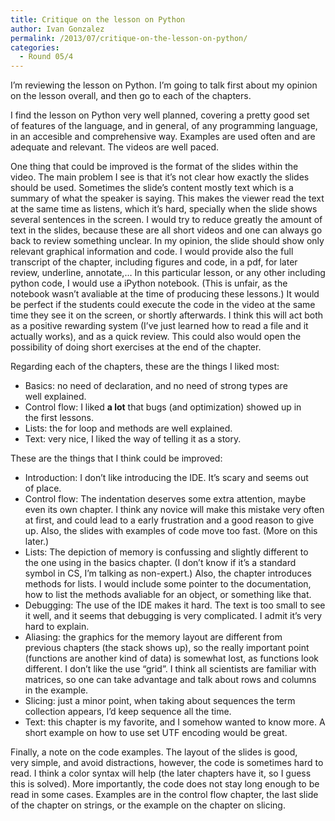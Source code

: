 ```yaml
---
title: Critique on the lesson on Python
author: Ivan Gonzalez
permalink: /2013/07/critique-on-the-lesson-on-python/
categories:
  - Round 05/4
---
```

I’m reviewing the lesson on Python. I’m going to talk first about my opinion on the lesson overall, and then go to each of the chapters.

I find the lesson on Python very well planned, covering a pretty good set of features of the language, and in general, of any programming language, in an accesible and comprehensive way. Examples are used often and are adequate and relevant. The videos are well paced.

One thing that could be improved is the format of the slides within the video. The main problem I see is that it’s not clear how exactly the slides should be used. Sometimes the slide’s content mostly text which is a summary of what the speaker is saying. This makes the viewer read the text at the same time as listens, which it’s hard, specially when the slide shows several sentences in the screen. I would try to reduce greatly the amount of text in the slides, because these are all short videos and one can always go back to review something unclear. In my opinion, the slide should show only relevant graphical information and code. I would provide also the full transcript of the chapter, including figures and code, in a pdf, for later review, underline, annotate,… In this particular lesson, or any other including python code, I would use a iPython notebook. (This is unfair, as the notebook wasn’t avaliable at the time of producing these lessons.) It would be perfect if the students could execute the code in the video at the same time they see it on the screen, or shortly afterwards. I think this will act both as a positive rewarding system (I’ve just learned how to read a file and it actually works), and as a quick review. This could also would open the possibility of doing short exercises at the end of the chapter.

Regarding each of the chapters, these are the things I liked most:

*   Basics: no need of declaration, and no need of strong types are well explained.
*   Control flow: I liked **a lot** that bugs (and optimization) showed up in the first lessons.
*   Lists: the for loop and methods are well explained.
*   Text: very nice, I liked the way of telling it as a story.

These are the things that I think could be improved:

*   Introduction: I don’t like introducing the IDE. It’s scary and seems out of place.
*   Control flow: The indentation deserves some extra attention, maybe even its own chapter. I think any novice will make this mistake very often at first, and could lead to a early frustration and a good reason to give up. Also, the slides with examples of code move too fast. (More on this later.)
*   Lists: The depiction of memory is confussing and slightly different to the one using in the basics chapter. (I don’t know if it’s a standard symbol in CS, I’m talking as non-expert.) Also, the chapter introduces methods for lists. I would include some pointer to the documentation, how to list the methods avaliable for an object, or something like that.
*   Debugging: The use of the IDE makes it hard. The text is too small to see it well, and it seems that debugging is very complicated. I admit it’s very hard to explain.
*   Aliasing: the graphics for the memory layout are different from previous chapters (the stack shows up), so the really important point (functions are another kind of data) is somewhat lost, as functions look different. I don’t like the use &#8220;grid&#8221;. I think all scientists are familiar with matrices, so one can take advantage and talk about rows and columns in the example.
*   Slicing: just a minor point, when taking about sequences the term collection appears, I’d keep sequence all the time.
*   Text: this chapter is my favorite, and I somehow wanted to know more. A short example on how to use set UTF encoding would be great.

Finally, a note on the code examples. The layout of the slides is good, very simple, and avoid distractions, however, the code is sometimes hard to read. I think a color syntax will help (the later chapters have it, so I guess this is solved). More importantly, the code does not stay long enough to be read in some cases. Examples are in the control flow chapter, the last slide of the chapter on strings, or the example on the chapter on slicing.
